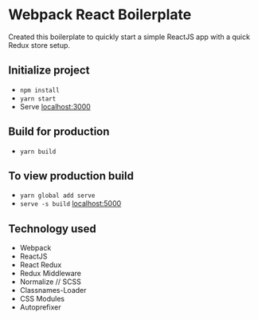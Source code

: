 # Webpack React Boilerplate
Created this boilerplate to quickly start a simple ReactJS app with a quick Redux store setup.

## Initialize project
- `npm install`
- `yarn start`
- Serve [localhost:3000](http://localhost:3000/)

## Build for production
- `yarn build`

## To view production build
- `yarn global add serve`
- `serve -s build` [localhost:5000](http://localhost:5000/)

## Technology used
- Webpack
- ReactJS
- React Redux
- Redux Middleware
- Normalize // SCSS
- Classnames-Loader
- CSS Modules
- Autoprefixer